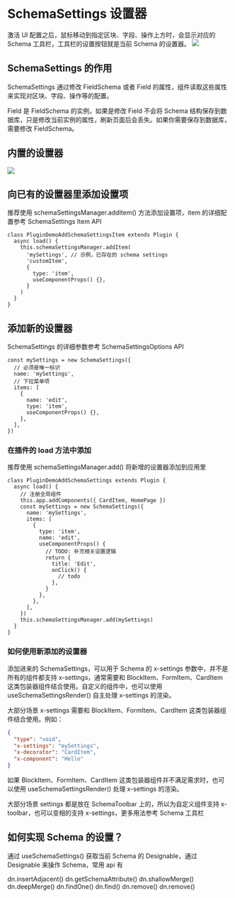 # SchemaSettings 设置器

激活 UI 配置之后，鼠标移动到指定区块、字段、操作上方时，会显示对应的 Schema 工具栏，工具栏的设置按钮就是当前 Schema 的设置器。
![](/schemas/schema-settings.png)

## SchemaSettings 的作用

SchemaSettings 通过修改 FieldSchema 或者 Field 的属性，组件读取这些属性来实现对区块、字段、操作等的配置。

Field 是 FieldSchema 的实例，如果是修改 Field 不会将 Schema 结构保存到数据库，只是修改当前实例的属性，刷新页面后会丢失。如果你需要保存到数据库，需要修改 FieldSchema。

## 内置的设置器

![](/schemas/setting-tools.png)

## 向已有的设置器里添加设置项

推荐使用 schemaSettingsManager.addItem() 方法添加设置项，item 的详细配置参考 SchemaSettings Item API

```tsx
class PluginDemoAddSchemaSettingsItem extends Plugin {
  async load() {
    this.schemaSettingsManager.addItem(
      'mySettings', // 示例，已存在的 schema settings
      'customItem',
      {
        type: 'item',
        useComponentProps() {},
      }
    )
  }
}
```

## 添加新的设置器

SchemaSettings 的详细参数参考 SchemaSettingsOptions API

```tsx
const mySettings = new SchemaSettings({
  // 必须是唯一标识
  name: 'mySettings',
  // 下拉菜单项
  items: [
    {
      name: 'edit',
      type: 'item',
      useComponentProps() {},
    },
  ],
})
```

### 在插件的 load 方法中添加

推荐使用 schemaSettingsManager.add() 将新增的设置器添加到应用里

```tsx
class PluginDemoAddSchemaSettings extends Plugin {
  async load() {
    // 注册全局组件
    this.app.addComponents({ CardItem, HomePage })
    const mySettings = new SchemaSettings({
      name: 'mySettings',
      items: [
        {
          type: 'item',
          name: 'edit',
          useComponentProps() {
            // TODO: 补充相关设置逻辑
            return {
              title: 'Edit',
              onClick() {
                // todo
              },
            }
          },
        },
      ],
    })
    this.schemaSettingsManager.add(mySettings)
  }
}
```

### 如何使用新添加的设置器

添加进来的 SchemaSettings，可以用于 Schema 的 x-settings 参数中，并不是所有的组件都支持 x-settings，通常需要和 BlockItem、FormItem、CardItem 这类包装器组件结合使用。自定义的组件中，也可以使用 useSchemaSettingsRender() 自主处理 x-settings 的渲染。

大部分场景 x-settings 需要和 BlockItem、FormItem、CardItem 这类包装器组件结合使用。例如：

```json
{
  "type": "void",
  "x-settings": "mySettings",
  "x-decorator": "CardItem",
  "x-component": "Hello"
}
```
如果 BlockItem、FormItem、CardItem 这类包装器组件并不满足需求时，也可以使用 useSchemaSettingsRender() 处理 x-settings 的渲染。

大部分场景 settings 都是放在 SchemaToolbar 上的，所以为自定义组件支持 x-toolbar，也可以变相的支持 x-settings，更多用法参考 Schema 工具栏

## 如何实现 Schema 的设置？
通过 useSchemaSettings() 获取当前 Schema 的 Designable，通过 Designable 来操作 Schema，常用 api 有

dn.insertAdjacent()
dn.getSchemaAttribute()
dn.shallowMerge()
dn.deepMerge()
dn.findOne()
dn.find()
dn.remove()
dn.remove()
